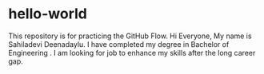 # hello-world
This repository is for practicing the GitHub Flow.
Hi Everyone,
My name is Sahiladevi Deenadaylu. I have completed my degree in Bachelor of Engineering .
I am looking for job to enhance my skills after the long career gap.
